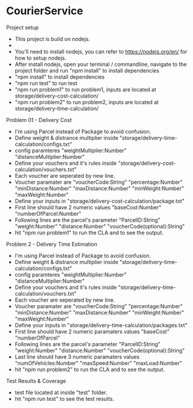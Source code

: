 # CourierService

Project setup
- This project is build on nodejs.
- 
- You'll need to install nodejs, you can refer to https://nodejs.org/en/ for how to setup nodejs.
- After install nodejs, open your terminal / commandline, navigate to the project folder and run "npm install" to install dependencies
- "npm install" to install dependencies
- "npm run test" to run test
- "npm run problem1" to run problem1, inputs are located at storage/delivery-cost-calculation/
- "npm run problem2" to run problem2, inputs are located at storage/delivery-time-calculation/

Problem 01 - Delivery Cost
- I'm using Parcel instead of Package to avoid confusion.
- Define weight & distrance multiplier inside "storage/delivery-time-calculation/configs.txt"
- config paramteres "weightMultiplier:Number" "distanceMultiplier:Number"
- Define your vouchers and it's rules inside "storage/delivery-cost-calculation/vouchers.txt"
- Each voucher are seperated by new line.
- Voucher paramater are "voucherCode:String" "percentage:Number" "minDistance:Number" "maxDistance:Number" "minWeight:Number" "maxWeight:Number"
- Define your inputs in "storage/delivery-cost-calculation/package.txt"
- First line should have 2 numeric values "baseCost:Number" "numberOfParcel:Number"
- Following lines are the parcel's parameter "ParcelID:String" "weight:Number" "distance:Number" "voucherCode(optional):String"
- hit "npm run problem1" to run the CLA and to see the output.


Problem 2 - Delivery Time Estimation
- I'm using Parcel instead of Package to avoid confusion.
- Define weight & distrance multiplier inside "storage/delivery-time-calculation/configs.txt"
- config paramteres "weightMultiplier:Number" "distanceMultiplier:Number"
- Define your vouchers and it's rules inside "storage/delivery-time-calculation/vouchers.txt"
- Each voucher are seperated by new line.
- Voucher paramater are "voucherCode:String" "percentage:Number" "minDistance:Number" "maxDistance:Number" "minWeight:Number" "maxWeight:Number"
- Define your inputs in "storage/delivery-time-calculation/packages.txt"
- First line should have 2 numeric paramaters values "baseCost" "numberOfParcel"
- Following lines are the parcel's parameter "ParcelID:String" "weight:Number" "distance:Number" "voucherCode(optional):String"
- Last line should have 3 numeric paramaters values "numOfVehicles:Number" "maxSpeed:Number" "maxLoad:Number"
- hit "npm run problem2" to run the CLA and to see the output.


Test Results & Coverage
- test file located at inside "test" folder.
- hit "npm run test" to see the test results.